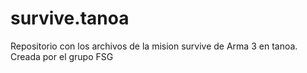 # survive.tanoa
Repositorio con los archivos de la mision survive de Arma 3 en tanoa. Creada por el grupo FSG
